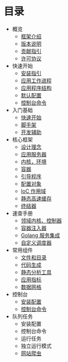 # 目录

* 概览
    * [框架介绍](about/spiral.md)
    * [版本说明](about/semver.md)
    * [贡献指引](about/contributing.md)
    * [许可协议](/license.md)
* 快速开始
    * [安装指引](start/install.md)
    * [应用工作进程](start/workers.md)
    * [应用程序结构](start/structure.md)
    * [默认配置](start/configuration.md)
    * [控制台命令](start/commands.md)
* 入门基础
    * [快速开始](basic/quick-start.md)
    * [脚手架](basic/scaffolding.md)
    * [开发辅助](basic/prototype.md)
* 核心框架
    * [设计理念](framework/design.md)
    * [应用服务器](framework/application-server.md)
    * [内核，环境](framework/kernel.md)
    * [容器](framework/container.md)
    * [引导程序](framework/bootloader.md)
    * [配置对象](framework/config.md)
    * [IoC 作用域](framework/scopes.md)
    * [静态高速缓存](framework/memory.md)
    * [终结器](framework/finalizers.md)
* 速查手册
    * [领域内核、控制器](cookbook/domain-core.md)
    * [容器注入器](cookbook/injector.md)
    * [Golang 服务集成](cookbook/golang-library.md)
    * [自定义调度器](cookbook/custom-dispatcher.md)
* 常用组件
    * [文件和目录](components/files.md)
    * [代码生成](components/reactor.md)
    * [静态分析工具](components/tokenizer.md)
    * [应用指标](components/metrics.md)
    * [数据网格](components/data-grid.md)
* 控制台
    * [安装配置](console/configuration.md)
    * [控制台命令](console/commands.md)
* 队列任务
    * 安装配置
    * 控制台命令
    * 运行任务
    * 独立运行模式
    * [网站爬虫](queue/scraper.md)
    